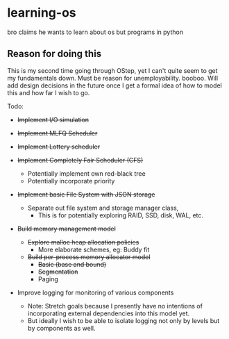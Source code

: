 # learning-os
bro claims he wants to learn about os but programs in python 

## Reason for doing this
This is my second time going through OStep, yet I can't quite seem to get my fundamentals down. Must be reason for unemployability. booboo. Will add design decisions in the future once I get a formal idea of how to model this and how far I wish to go.

Todo:
- ~~Implement I/O simulation~~
- ~~Implement MLFQ Scheduler~~
- ~~Implement Lottery scheduler~~
- ~~Implement Completely Fair Scheduler (CFS)~~
  - Potentially implement own red-black tree
  - Potentially incorporate priority
- ~~Implement basic File System with JSON storage~~
  - Separate out file system and storage manager class, 
    - This is for potentially exploring RAID, SSD, disk, WAL, etc.

- ~~Build memory management model~~
  - ~~Explore malloc heap allocation policies~~
    - More elaborate schemes, eg: Buddy fit
  - ~~Build per-process memory allocator model~~
    - ~~Basic (base and bound)~~
    - ~~Segmentation~~
    - Paging 

- Improve logging for monitoring of various components
  - Note: Stretch goals because I presently have no intentions of incorporating external dependencies into this model yet.
  - But ideally I wish to be able to isolate logging not only by levels but by components as well.
